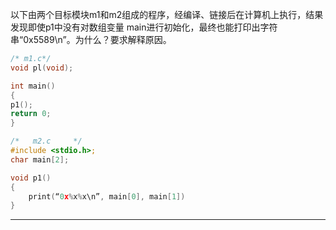 以下由两个目标模块m1和m2组成的程序，经编译、链接后在计算机上执行，结果发现即使p1中没有对数组变量 main进行初始化，最终也能打印出字符串“0x5589\n”。为什么？要求解释原因。

```c
/* m1.c*/
void pl(void);

int main()
{
p1();
return 0;
}
```

```c
/*   m2.c     */
#include <stdio.h>;
char main[2];

void p1()
{
    print(“0x%x%x\n”, main[0], main[1])
}
```

---

